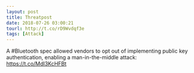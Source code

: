 ```yaml
---
layout: post
title: Threatpost
date: 2018-07-26 03:00:21
tourl: http://t.co/rD9Wvdqf3e
tags: [Attack]
---
```

A #Bluetooth spec allowed vendors to opt out of implementing public key authentication, enabling a man-in-the-middle attack: https://t.co/Mdl3KcHFBt